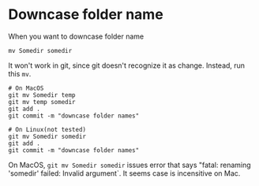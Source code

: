 Downcase folder name
=======================

When you want to downcase folder name

```
mv Somedir somedir
```

It won't work in git, since git doesn't recognize it as change.
Instead, run this `mv`.

```
# On MacOS
git mv Somedir temp
git mv temp somedir
git add .
git commit -m "downcase folder names"

# On Linux(not tested)
git mv Somedir somedir
git add .
git commit -m "downcase folder names"
```

On MacOS, `git mv Somedir somedir` issues error that says "fatal: renaming 'somedir' failed: Invalid argument`. It seems case is incensitive on Mac.